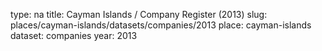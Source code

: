 type: na
title: Cayman Islands / Company Register (2013)
slug: places/cayman-islands/datasets/companies/2013
place: cayman-islands
dataset: companies
year: 2013
